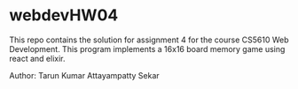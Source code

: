 # webdevHW04
This repo contains the solution for assignment 4 for the course CS5610 Web Development.
This program implements a 16x16 board memory game using react and elixir.

Author: Tarun Kumar Attayampatty Sekar
